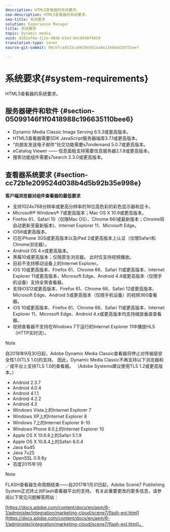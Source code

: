 ```yaml
---
description: HTML5查看器的系统要求。
seo-description: HTML5查看器的系统要求。
seo-title: 系统要求
solution: Experience Manager
title: 系统要求
topic: Dynamic media
uuid: d282af6a-112e-48d6-b3ad-bec0648f4654
translation-type: tm+mt
source-git-commit: 90cbfca4533ca6639e561aa4e1344bdd20731eef

---
```



# 系统要求{#system-requirements}

HTML5查看器的系统要求。

## 服务器硬件和软件 {#section-05099146f1f0418988c196635110bee6}

* Dynamic Media Classic Image Serving 6.5.3或更高版本。
* HTML5查看器需要SDK JavaScript服务器端库3.7.1或更高版本。
* “向朋友发送电子邮件”社交功能需要s7ondemand 5.0.7或更高版本。
* eCatalog Viewer —— 信息面板支持需要信息服务器2.1.8或更高版本。
* 搜索功能组件需要s7search 2.3.0或更高版本。

## 查看器系统要求 {#section-cc72b1e209524d038b4d5b92b35e998e}

**客户端浏览器对组件查看器的最低要求**

* 支持1024x768分辨率或更高分辨率的16位高色彩的彩色显示器和显卡。
* Microsoft® Windows® 7或更高版本；Mac OS X 10.9或更高版本。
* Firefox 61、Safari 10（仅限Mac OS）、Chrome 66(或最新版本；Chrome将自动更新至最新版本)、Internet Explorer 11、Microsoft Edge。
* iOS6或更高版本。
* 已在iPhone 3GS或更高版本以及iPad 2或更高版本上认证（仅限Safari和Chrome浏览器）。
* Android OS 4.x或更高版本。
* 黑莓10或更高版本；仅限原生浏览器。 此时仅支持视频播放。
* 目前不支持移动设备上的Internet Explorer。
* iOS 10或更高版本、Firefox 61、Chrome 66、Safari 11或更高版本、Internet Explorer 11或更高版本、Microsoft Edge、Android 4.4或更高版本（仅限手机设备）支持全景查看器。
* 支持iOS12或更高版本、Firefox 61、Chrome 66、Safari 12或更高版本、Microsoft Edge、Android 5或更高版本（仅限手机设备）的视频360查看器。
* iOS 10或更高版本、Firefox 61、Chrome 66、Safari 11或更高版本、Internet Explorer 11、Microsoft Edge、Android 4.x或更高版本均支持缩放垂直查看器。
* 视频查看器不支持在Windows 7下运行的Internet Explorer 11中播放HLS（HTTP实时流）。

<!--<a id="section_1486A48CD38F42E3956E022A48207727"></a>-->

>[!NOTE]
>
>自2018年9月30日起，Adobe Dynamic Media Classic查看器将停止对传输层安全性1.0(TLS 1.0)的支持。 因此，Dynamic Media Classic不再支持以下浏览器和／或平台上支持TLS 1.0的查看器。 （Adobe Systems建议使用TLS 1.2或更高版本。）

* Android 2.3.7
* Android 4.0.4
* Android 4.1.1
* Android 4.2.2
* Android 4.3
* Windows Vista上的Internet Explorer 7
* Windows XP上的Internet Explorer 8
* Windows 7上的Internet Explorer 8-10
* Windows Phone 8.0上的Internet Explorer 10
* Apple OS X 10.6.8上的Safari 5.1.9
* Apple OS X 10.8.4上的Safari 6.0.4
* Java 6u45
* Java 7u25
* OpenSSL 0.9.8y
* 百度2015年1月

<!--<a id="section_CF857D27B09D4B09999D79DA2628DDEE"></a>-->

>[!NOTE]
>
>FLASH查看器生命周期结束——自2017年1月31日起，Adobe Scene7 Publishing System正式终止对Flash查看器平台的支持。 有关此重要更改的更多信息，请参阅以下常见问题解答网站：

[https://docs.adobe.com/content/docs/en/aem/6-1/administer/integration/marketing-cloud/scene7/flash-eol.html](https://docs.adobe.com/content/docs/en/aem/6-1/administer/integration/marketing-cloud/scene7/flash-eol.html)。
